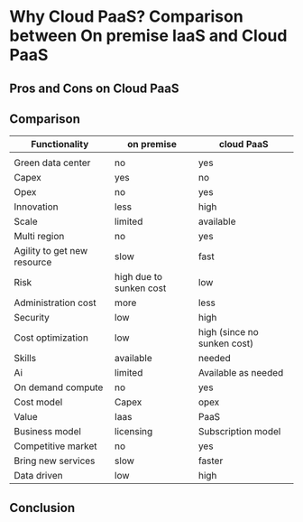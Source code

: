 # Why Cloud PaaS? Comparison between On premise IaaS and Cloud PaaS

## Pros and Cons on Cloud PaaS

## Comparison

| Functionality                         |  on premise               |  cloud PaaS                  |
|---------------------------------------|---------------------------|------------------------------|
|                                       |                           |                              |
|     Green   data center               |  no                       |  yes                         |
|     Capex                             |  yes                      |  no                          |
|     Opex                              |  no                       |  yes                         |
|     Innovation                        |  less                     |  high                        |
|     Scale                             |  limited                  |  available                   |
|     Multi   region                    |  no                       |  yes                         |
|     Agility   to get new resource     |  slow                     |  fast                        |
|     Risk                              |  high due to sunken cost  |  low                         |
|     Administration   cost             |  more                     |  less                        |
|     Security                          |  low                      |  high                        |
|     Cost   optimization               |  low                      |  high (since no sunken cost) |
|     Skills                            |  available                |  needed                      |
|     Ai                                |  limited                  |  Available as needed         |
|     On   demand compute               |  no                       |  yes                         |
|     Cost   model                      |  Capex                    |  opex                        |
|     Value                             |  Iaas                     |  PaaS                        |
|     Business   model                  |  licensing                |  Subscription model          |
|     Competitive   market              |  no                       |  yes                         |
|     Bring   new services              |  slow                     |  faster                      |
|     Data   driven                     |  low                      |  high                        |

## Conclusion